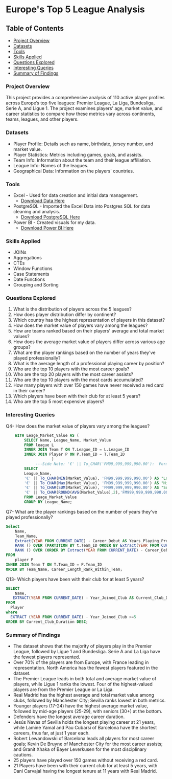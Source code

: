 # Europe's Top 5 League Analysis 

## Table of Contents

- [Project Overview](#project-overview)
- [Datasets](#datasets)
- [Tools](#tools)
- [Skills Applied](#skills-applied)
- [Questions Explored](#questions-explored)
- [Interesting Queries](#interesting-queries)
- [Summary of Findings](#summary-of-findings)


### Project Overview
This project provides a comprehensive analysis of 110 active player profiles across Europe’s top five leagues: Premier League, La Liga, Bundesliga, Serie A, and Ligue 1. The project examines players' age, market value, and career statistics to compare how these metrics vary across continents, teams, leagues, and other players.

### Datasets
- Player Profile: Details such as name, birthdate, jersey number, and market value.
- Player Statistics: Metrics including games, goals, and assists.
- Team Info: Information about the team and their league affiliation.
- League Info: Names of the leagues.
- Geographical Data: Information on the players' countries.

  
### Tools
- Excel - Used for data creation and initial data management.
  - [Download Data Here](https://www.kaggle.com/datasets/collinsemensah/europes-top-5-league-player-analysis)
- PostgreSQL - Imported the Excel Data into Postgres SQL for data cleaning and analysis.
    - [Download PostgreSQL Here](https://www.postgresql.org/download/windows/)
- Power BI - Created visuals for my data.
  	- [Download Power BI Here](https://www.microsoft.com/en-us/power-platform/products/power-bi/downloads)
 
### Skills Applied
- JOINs
- Aggregations
- CTEs
- Window Functions
- Case Statements
- Date Functions
- Grouping and Sorting
  



### Questions Explored 
1. What is the distribution of players across the 5 leagues?
2. How does player distribution differ by continent?
3. Which country has the highest representation of players in this dataset?
4. How does the market value of players vary among the leagues?
5. How are teams ranked based on their players' average and total market values?
6. How does the average market value of players differ across various age groups?
7. What are the player rankings based on the number of years they've played professionally?
8. What is the average length of a professional playing career by position?
9. Who are the top 10 players with the most career goals?
10. Who are the top 20 players with the most career assists?
11. Who are the top 10 players with the most cards accumulated?
12. How many players with over 150 games have never received a red card in their career?
13. Which players have been with their club for at least 5 years?
14. Who are the top 5 most expensive players?

### Interesting Queries
Q4- How does the market value of players vary among the leagues?

```` SQL
 	WITH Leage_Market_Value AS (
		SELECT Name, League_Name, Market_Value
		FROM league L
		INNER JOIN Team T ON T.League_ID = L.League_ID
		INNER JOIN Player P ON P.Team_ID = T.Team_ID
					)
			 ---Side Note: '€' || To_CHAR('FM99,999,999,990.00'):  Formats the value with a Euro symbol and two decimal places
		SELECT 
		League_Name,
		'€' || To_CHAR(MIN(Market_Value), 'FM99,999,999,990.00') AS "Lowest Market Value", 
		'€' || To_CHAR(Max(Market_Value), 'FM99,999,999,990.00') AS "Highest Market Value", 	
		'€' || To_CHAR(SUM(Market_Value), 'FM99,999,999,990.00') AS "Sum Market Value", 	
		'€' || To_CHAR(ROUND(AVG(Market_Value),2),'FM999,999,999,990.00')  AS "Average Market Value" 
		FROM Leage_Market_Value 
		GROUP BY League_Name;
````
Q7- What are the player rankings based on the number of years they've played professionally?
```` SQL
Select
	Name,
	Team_Name, 
	Extract(YEAR FROM CURRENT_DATE) - Career_Debut AS Years_Playing_Professional,
	RANK () OVER (PARTITION BY t.Team_ID ORDER BY Extract(YEAR FROM CURRENT_DATE) - 		Career_Debut DESC) AS Career_Length_Rank_Within_Team,
	RANK () OVER (ORDER BY Extract(YEAR FROM CURRENT_DATE) - Career_Debut DESC) AS Overall_Ranking
FROM
	player P
INNER JOIN Team T ON T.Team_ID = P.Team_ID
ORDER BY Team_Name, Career_Length_Rank_Within_Team;
````
Q13- Which players have been with their club for at least 5 years?
```` SQL
SELECT
    Name,
   EXTRACT(YEAR FROM CURRENT_DATE) - Year_Joined_Club AS Current_Club_Duration
FROM
  Player 
where
  EXTRACT (YEAR FROM CURRENT_DATE) - Year_Joined_Club >=5
ORDER BY Current_Club_Duration DESC;
````

### Summary of Findings
- The dataset shows that the majority of players play in the Premier League, followed by Ligue 1 and Bundesliga. Serie A and La Liga have the fewest players represented.
- Over 70% of the players are from Europe, with France leading in representation. North America has the fewest players featured in the dataset.
- The Premier League leads in both total and average market value of players, while Ligue 1 ranks the lowest. Four of the highest-valued players are from the Premier League or La Liga.
- Real Madrid has the highest average and total market value among clubs, followed by Manchester City; Sevilla ranks lowest in both metrics.
- Younger players (17-24) have the highest average market value, followed by mid-age players (25-29), with seniors (30+) at the bottom.
- Defenders have the longest average career duration.
- Jesús Navas of Sevilla holds the longest playing career at 21 years, while Lamine Yamal and Pau Cubarsi of Barcelona have the shortest careers, thus far, at just 1 year each.
- Robert Lewandowski of Barcelona leads all players for most career goals; Kevin De Bruyne of Manchester City for the most career assists; and Granit Xhaka of Bayer Leverkusen for the most disciplinary cautions.
- 25 players have played over 150 games without receiving a red card.
- 21 Players have been with their current club for at least 5 years, with Dani Carvajal having the longest tenure at 11 years with Real Madrid.

